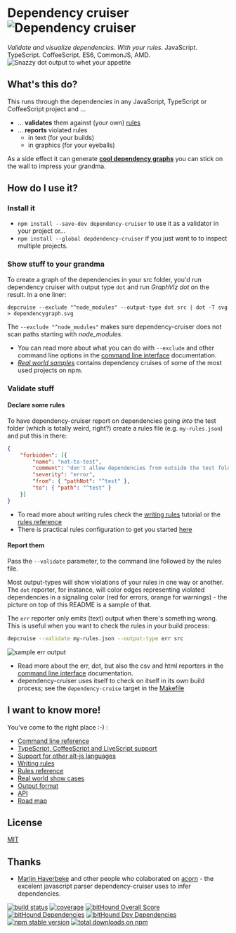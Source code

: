 # Dependency cruiser ![Dependency cruiser](https://raw.githubusercontent.com/sverweij/dependency-cruiser/master/doc/assets/ZKH-Dependency-recolored-160.png)
_Validate and visualize dependencies. With your rules._ JavaScript. TypeScript. CoffeeScript. ES6, CommonJS, AMD.
![Snazzy dot output to whet your appetite](https://raw.githubusercontent.com/sverweij/dependency-cruiser/master/doc/assets/sample-dot-output.png)

## What's this do?
This runs through the dependencies in any JavaScript, TypeScript or CoffeeScript project and ...
  - ... **validates** them against (your own) [rules](./doc/rules-reference.md)
  - ... **reports** violated rules
    - in text (for your builds)
    - in graphics (for your eyeballs)

As a side effect it can generate [**cool dependency graphs**](./doc/real-world-samples.md)
you can stick on the wall to impress your grandma.

## How do I use it?

### Install it
- `npm install --save-dev dependency-cruiser` to use it as a validator in your project or...
- `npm install --global depdendency-cruiser` if you just want to to inspect multiple projects.

### Show stuff to your grandma
To create a graph of the dependencies in your src folder, you'd run dependency
cruiser with output type `dot` and run _GraphViz dot_ on the result. In
a one liner:

```shell
depcruise --exclude "^node_modules" --output-type dot src | dot -T svg > dependencygraph.svg
```

The `--exclude "^node_modules"` makes sure dependency-cruiser does not scan
paths starting with *node_modules*.

- You can read more about what you can do with `--exclude` and other command line
  options in the
  [command line interface](./doc/cli.md)
  documentation.
- _[Real world samples](./doc/real-world-samples.md)_
  contains dependency cruises of some of the most used projects on npm.

### Validate stuff
#### Declare some rules
To have dependency-cruiser report on dependencies going _into_ the test folder
(which is totally weird, right?) create a rules file (e.g. `my-rules.json`)
and put this in there:
```json
{
    "forbidden": [{
        "name": "not-to-test",
        "comment": "don't allow dependencies from outside the test folder to test",
        "severity": "error",
        "from": { "pathNot": "^test" },
        "to": { "path": "^test" }
    }]
}
```

- To read more about writing rules check the
  [writing rules](./doc/rules-tutorial.md) tutorial
  or the [rules reference](./doc/rules-reference.md)
- There is practical rules configuration to get you started
  [here](./doc/rules.starter.json)

#### Report them
Pass the `--validate` parameter, to the command line followed by the rules
file.

Most output-types will show violations of your rules in one way or another.
The `dot` reporter, for instance, will color edges representing violated
dependencies in a signaling color (red for errors, orange for warnings) - the
picture on top of this README is a sample of that.

The `err` reporter only emits (text) output when there's something wrong.
This is useful when you want to check the rules in your build process:

```sh
depcruise --validate my-rules.json --output-type err src
```
![sample err output](https://raw.githubusercontent.com/sverweij/dependency-cruiser/master/doc/assets/sample-err-output.png)

- Read more about the err, dot, but also the csv and html reporters in the
  [command line interface](./doc/cli.md)
  documentation.
- dependency-cruiser uses itself to check on itself in its own build process;
  see the `dependency-cruise` target in the
  [Makefile](https://github.com/sverweij/dependency-cruiser/blob/master/Makefile#L95)

## I want to know more!
You've come to the right place :-) :

- [Command line reference](./doc/cli.md)
- [TypeScript, CoffeeScript and LiveScript support](./doc/faq.md)
- [Support for other alt-js languages](./doc/faq.md)
- [Writing rules](./doc/rules-tutorial.md)
- [Rules reference](./doc/rules-reference.md)
- [Real world show cases](./doc/real-world-samples.md)
- [Output format](./doc/output-format.md)
- [API](./doc/api.md)
- [Road map](https://github.com/sverweij/dependency-cruiser/projects/1)

## License
[MIT](LICENSE)

## Thanks
- [Marijn Haverbeke](http://marijnhaverbeke.nl) and other people who
  colaborated on [acorn](https://github.com/ternjs/acorn) -
  the excelent javascript parser dependency-cruiser uses to infer
  dependencies.

[![build status](https://gitlab.com/sverweij/dependency-cruiser/badges/master/build.svg)](https://gitlab.com/sverweij/dependency-cruiser/builds)
[![coverage](https://gitlab.com/sverweij/dependency-cruiser/badges/master/coverage.svg)](https://gitlab.com/sverweij/dependency-cruiser/builds)
[![bitHound Overall Score](https://www.bithound.io/github/sverweij/dependency-cruiser/badges/score.svg)](https://www.bithound.io/github/sverweij/dependency-cruiser)
[![bitHound Dependencies](https://www.bithound.io/github/sverweij/dependency-cruiser/badges/dependencies.svg)](https://www.bithound.io/github/sverweij/dependency-cruiser/master/dependencies/npm)
[![bitHound Dev Dependencies](https://www.bithound.io/github/sverweij/dependency-cruiser/badges/devDependencies.svg)](https://www.bithound.io/github/sverweij/dependency-cruiser/master/dependencies/npm)
[![npm stable version](https://img.shields.io/npm/v/dependency-cruiser.svg)](https://npmjs.com/package/dependency-cruiser)
[![total downloads on npm](https://img.shields.io/npm/dt/dependency-cruiser.svg?maxAge=2591999)](https://npmjs.com/package/dependency-cruiser)
